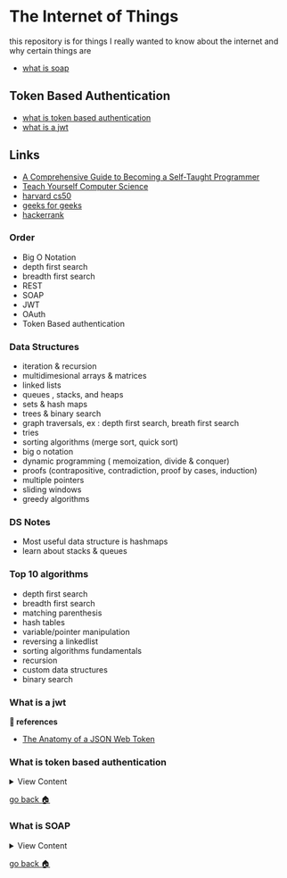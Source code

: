 # The Internet of Things

this repository is for things I really wanted to know about the internet
and why certain things are

- [what is soap][soap]

## Token Based Authentication
- [what is token based authentication][token-auth]
- [what is a jwt][jwt-auth]

## Links
- [A Comprehensive Guide to Becoming a Self-Taught Programmer](https://medium.com/better-programming/a-comprehensive-walkthrough-to-becoming-a-self-taught-programmer-and-computer-scientist-part-i-288541b19940)
- [Teach Yourself Computer Science](https://teachyourselfcs.com/)
- [harvard cs50](https://cs50.harvard.edu/college/2020/spring/syllabus/)
- [geeks for geeks](https://www.geeksforgeeks.org/data-structures/)
- [hackerrank](https://www.hackerrank.com/dashboard)

### Order
- Big O Notation
- depth first search
- breadth first search
- REST
- SOAP
- JWT
- OAuth
- Token Based authentication

### Data Structures
- iteration & recursion
- multidimesional arrays & matrices
- linked lists
- queues , stacks, and heaps
- sets & hash maps
- trees & binary search
- graph traversals, ex : depth first search, breath first search
- tries
- sorting algorithms (merge sort, quick sort)
- big o notation
- dynamic programming ( memoization, divide & conquer)
- proofs (contrapositive, contradiction, proof by cases, induction)
- multiple pointers
- sliding windows
- greedy algorithms

### DS Notes
- Most useful data structure is hashmaps
- learn about stacks & queues

### Top 10 algorithms
- depth first search
- breadth first search
- matching parenthesis
- hash tables
- variable/pointer manipulation
- reversing a linkedlist
- sorting algorithms fundamentals
- recursion
- custom data structures
- binary search



[jwt-auth]:#what-is-a-jwt
[token-auth]:#what-is-token-based-authentication
[soap]:#what-is-soap
[home]:#the-internet-of-things


### What is a jwt
**:link: references**

- [The Anatomy of a JSON Web Token](https://scotch.io/tutorials/the-anatomy-of-a-json-web-token)

### What is token based authentication
<details>
<summary>
View Content
</summary>
**:link: references**

- [The Ins and Outs of Token Based Authentication](https://scotch.io/tutorials/the-ins-and-outs-of-token-based-authentication#)

</details>

[go back :house:][home]

### What is SOAP

<details>
<summary>
View Content
</summary>
<iframe width="854" height="480" src="https://www.youtube.com/embed/TvGLm7BijJY" frameborder="0" allow="autoplay; encrypted-media" allowfullscreen></iframe>
</details>

[go back :house:][home]
